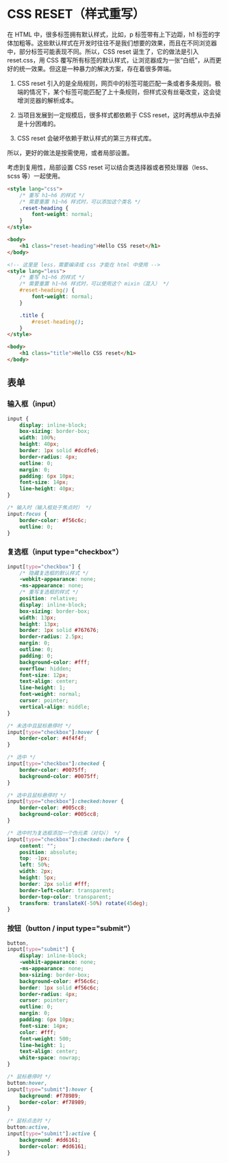 # CSS RESET（样式重写）

在 HTML 中，很多标签拥有默认样式，比如，p 标签带有上下边距，h1 标签的字体加粗等。这些默认样式在开发时往往不是我们想要的效果，而且在不同浏览器中，部分标签可能表现不同。所以，CSS reset 诞生了，它的做法是引入 reset.css，用 CSS 覆写所有标签的默认样式，让浏览器成为一张“白纸”，从而更好的统一效果。但这是一种暴力的解决方案，存在着很多弊端。

1. CSS reset 引入的是全局规则，网页中的标签可能匹配一条或者多条规则。极端的情况下，某个标签可能匹配了上十条规则，但样式没有丝毫改变，这会徒增浏览器的解析成本。

2. 当项目发展到一定规模后，很多样式都依赖于 CSS reset，这时再想从中去掉是十分困难的。

3. CSS reset 会破坏依赖于默认样式的第三方样式库。

所以，更好的做法是按需使用，或者局部设置。

考虑到复用性，局部设置 CSS reset 可以结合类选择器或者预处理器（less、scss 等）一起使用。

```HTML
<style lang="css">
	/* 重写 h1~h6 的样式 */
	/* 需要重置 h1~h6 样式时，可以添加这个类名 */
	.reset-heading {
		font-weight: normal;
	}
</style>

<body>
	<h1 class="reset-heading">Hello CSS reset</h1>
</body>
```

```HTML
<!-- 这里是 less，需要编译成 css 才能在 html 中使用 -->
<style lang="less">
	/* 重写 h1~h6 的样式 */
	/* 需要重置 h1~h6 样式时，可以使用这个 mixin（混入） */
	#reset-heading() {
		font-weight: normal;
	}

	.title {
		#reset-heading();
	}
</style>

<body>
	<h1 class="title">Hello CSS reset</h1>
</body>
```

## 表单

### 输入框（input）

```CSS
input {
	display: inline-block;
	box-sizing: border-box;
	width: 100%;
	height: 40px;
	border: 1px solid #dcdfe6;
	border-radius: 4px;
	outline: 0;
	margin: 0;
	padding: 6px 10px;
	font-size: 14px;
	line-height: 40px;
}

/* 输入时（输入框处于焦点时） */
input:focus {
	border-color: #f56c6c;
	outline: 0;
}
```

### 复选框（input type="checkbox"）

```CSS
input[type="checkbox"] {
	/* 隐藏复选框的默认样式 */
	-webkit-appearance: none;
	-ms-appearance: none;
	/* 重写复选框的样式 */
	position: relative;
	display: inline-block;
	box-sizing: border-box;
	width: 13px;
	height: 13px;
	border: 1px solid #767676;
	border-radius: 2.5px;
	margin: 0;
	outline: 0;
	padding: 0;
	background-color: #fff;
	overflow: hidden;
	font-size: 12px;
	text-align: center;
	line-height: 1;
	font-weight: normal;
	cursor: pointer;
	vertical-align: middle;
}

/* 未选中且鼠标悬停时 */
input[type="checkbox"]:hover {
	border-color: #4f4f4f;
}

/* 选中 */
input[type="checkbox"]:checked {
	border-color: #0075ff;
	background-color: #0075ff;
}

/* 选中且鼠标悬停时 */
input[type="checkbox"]:checked:hover {
	border-color: #005cc8;
	background-color: #005cc8;
}

/* 选中时为复选框添加一个伪元素（对勾√） */
input[type="checkbox"]:checked::before {
	content: "";
	position: absolute;
	top: -1px;
	left: 50%;
	width: 2px;
	height: 5px;
	border: 2px solid #fff;
	border-left-color: transparent;
	border-top-color: transparent;
	transform: translateX(-50%) rotate(45deg);
}
```

### 按钮（button / input type="submit"）

```CSS
button,
input[type="submit"] {
	display: inline-block;
	-webkit-appearance: none;
	-ms-appearance: none;
	box-sizing: border-box;
	background-color: #f56c6c;
	border: 1px solid #f56c6c;
	border-radius: 4px;
	cursor: pointer;
	outline: 0;
	margin: 0;
	padding: 6px 10px;
	font-size: 14px;
	color: #fff;
	font-weight: 500;
	line-height: 1;
	text-align: center;
	white-space: nowrap;
}

/* 鼠标悬停时 */
button:hover,
input[type="submit"]:hover {
	background: #f78989;
	border-color: #f78989;
}

/* 鼠标点击时 */
button:active,
input[type="submit"]:active {
	background: #dd6161;
	border-color: #dd6161;
}
```
